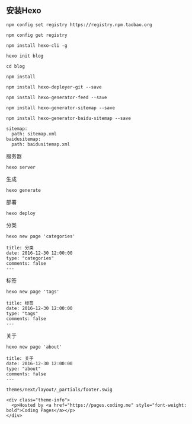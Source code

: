 ## 安装Hexo

```
npm config set registry https://registry.npm.taobao.org
```

```
npm config get registry
```

```
npm install hexo-cli -g
```


```
hexo init blog
```

```
cd blog
```

```
npm install
```

```
npm install hexo-deployer-git --save
```

```
npm install hexo-generator-feed --save
```

```
npm install hexo-generator-sitemap --save
```

```
npm install hexo-generator-baidu-sitemap --save
```

```
sitemap:
  path: sitemap.xml
baidusitemap:
  path: baidusitemap.xml
```

服务器
```
hexo server
```

生成
```
hexo generate
```

部署
```
hexo deploy
```

分类
```
hexo new page 'categories'
```
```
title: 分类
date: 2016-12-30 12:00:00
type: "categories"
comments: false
---
```

标签
```
hexo new page 'tags'
```
```
title: 标签
date: 2016-12-30 12:00:00
type: "tags"
comments: false
---
```

关于
```
hexo new page 'about'
```
```
title: 关于
date: 2016-12-30 12:00:00
type: "about"
comments: false
---
```

```
themes/next/layout/_partials/footer.swig
```

```
<div class="theme-info">
  <p>Hosted by <a href="https://pages.coding.me" style="font-weight: bold">Coding Pages</a></p>
</div>
```
